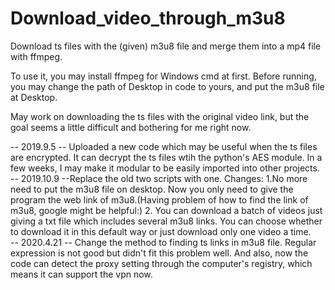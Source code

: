 # Download_video_through_m3u8
Download ts files with the (given) m3u8 file and merge them into a mp4 file with ffmpeg.

To use it, you may install ffmpeg for Windows cmd at first. Before running, you may change the path of Desktop in code to yours, and put the m3u8 file at Desktop.

May work on downloading the ts files with the original video link, but the goal seems a little difficult and bothering for me right now.

-- 2019.9.5 -- Uploaded a new code which may be useful when the ts files are encrypted. It can decrypt the ts files wtih the python's AES module. In a few weeks, I may make it modular to be easily imported into other projects.  
-- 2019.10.9 --Replace the old two scripts with one. Changes: 1.No more need to put the m3u8 file on desktop. Now you only need to give the program the web link of m3u8.(Having problem of how to find the link of m3u8, google might be helpful:) 2. You can download a batch of videos just giving a txt file which includes several m3u8 links. You can choose whether to download it in this default way or just download only one video a time.  
-- 2020.4.21 -- Change the method to finding ts links in m3u8 file. Regular expression is not good but didn't fit this problem well. And also, now the code can detect the proxy setting through the computer's registry, which means it can support the vpn now.
